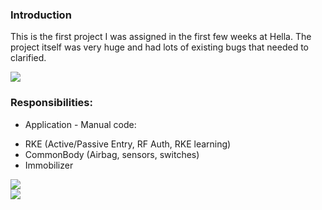 ### Introduction
This is the first project I was assigned in the first few weeks at Hella. The project itself was very huge and had lots of existing bugs that needed to clarified.

<div>
    <img src="assets/db/img/blogs/HELLA_03.jpg" class="blog-image" />
</div>

### Responsibilities:
* Application - Manual code:
 - RKE (Active/Passive Entry, RF Auth, RKE learning)
 - CommonBody (Airbag, sensors, switches)
 - Immobilizer

<div>
    <img src="assets/db/img/blogs/HELLA_02.jpg" class="blog-image" />
</div>

<div>
    <img src="assets/db/img/blogs/HELLA_01.jpg" class="blog-image" />
</div>